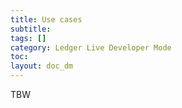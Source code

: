 ```yaml
---
title: Use cases
subtitle:
tags: []
category: Ledger Live Developer Mode
toc: 
layout: doc_dm
---
```


TBW